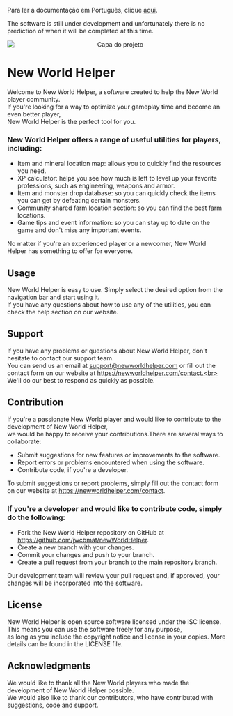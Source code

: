 Para ler a documentação em Português, clique [aqui](../README.md).

The software is still under development and unfortunately there is no prediction of when it will be completed at this time.

<div style="text-align: center">
  <img src="../src/images/cover-en.png" alt="Capa do projeto" style="display: block; margin-left: auto; margin-right: auto;">
</div>

# New World Helper

Welcome to New World Helper, a software created to help the New World player community.<br> 
If you're looking for a way to optimize your gameplay time and become an even better player,<br> 
New World Helper is the perfect tool for you.

### New World Helper offers a range of useful utilities for players, including:

 - Item and mineral location map: allows you to quickly find the resources you need.
 - XP calculator: helps you see how much is left to level up your favorite professions, such as engineering, weapons and armor.
 - Item and monster drop database: so you can quickly check the items you can get by defeating certain monsters.
 - Community shared farm location section: so you can find the best farm locations.
 - Game tips and event information: so you can stay up to date on the game and don't miss any important events.

No matter if you're an experienced player or a newcomer, New World Helper has something to offer for everyone.

## Usage

New World Helper is easy to use. Simply select the desired option from the navigation bar and start using it.<br> 
If you have any questions about how to use any of the utilities, you can check the help section on our website.

## Support

If you have any problems or questions about New World Helper, don't hesitate to contact our support team.<br> 
You can send us an email at support@newworldhelper.com or fill out the contact form on our website at https://newworldhelper.com/contact.<br> 
We'll do our best to respond as quickly as possible.

## Contribution

If you're a passionate New World player and would like to contribute to the development of New World Helper,<br>
we would be happy to receive your contributions.There are several ways to collaborate:

 - Submit suggestions for new features or improvements to the software.
 - Report errors or problems encountered when using the software.
 - Contribute code, if you're a developer.

To submit suggestions or report problems, simply fill out the contact form on our website at https://newworldhelper.com/contact.

### If you're a developer and would like to contribute code, simply do the following:

 - Fork the New World Helper repository on GitHub at https://github.com/jwcbmat/newWorldHelper.
 - Create a new branch with your changes.
 - Commit your changes and push to your branch.
 - Create a pull request from your branch to the main repository branch.

Our development team will review your pull request and, if approved, your changes will be incorporated into the software.

## License

New World Helper is open source software licensed under the ISC license. This means you can use the software freely for any purpose,<br>
as long as you include the copyright notice and license in your copies. More details can be found in the LICENSE file.

## Acknowledgments

We would like to thank all the New World players who made the development of New World Helper possible.<br>
We would also like to thank our contributors, who have contributed with suggestions, code and support.
